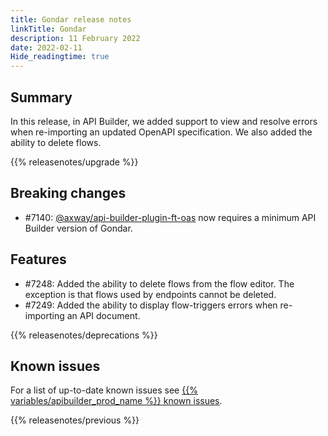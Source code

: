 ```yaml
---
title: Gondar release notes
linkTitle: Gondar
description: 11 February 2022
date: 2022-02-11
Hide_readingtime: true
---
```

## Summary

In this release, in API Builder, we added support to view and resolve errors when re-importing an updated OpenAPI specification. We also added the ability to delete flows.

{{% releasenotes/upgrade %}}

## Breaking changes
* #7140: [@axway/api-builder-plugin-ft-oas](https://www.npmjs.com/package/@axway/api-builder-plugin-ft-oas) now requires a minimum API Builder version of Gondar.

## Features
* #7248: Added the ability to delete flows from the flow editor. The exception is that flows used by endpoints cannot be deleted.
* #7249: Added the ability to display flow-triggers errors when re-importing an API document.

<!-- ## Fixes -->

{{% releasenotes/deprecations %}}

<!-- Regenerate modules/plugins with api-builder-tools script -->
<!-- ## Updated modules -->

<!-- ## Updated plugins -->

## Known issues

For a list of up-to-date known issues see [{{% variables/apibuilder_prod_name %}} known issues](/docs/known_issues/).

{{% releasenotes/previous %}}
